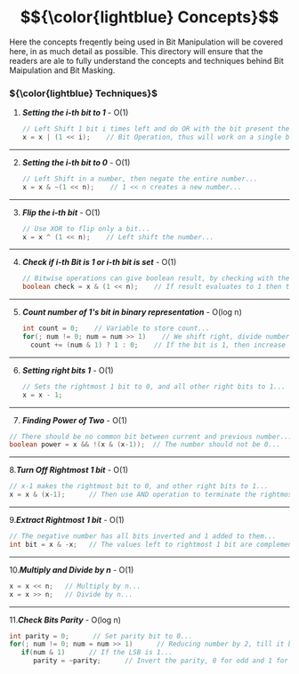 # $${\color{lightblue} Concepts}$$

Here the concepts freqently being used in Bit Manipulation will be covered here, in as much detail as possible. This directory will ensure that the readers are ale to fully understand the concepts and techniques behind Bit Maipulation and Bit Masking.

### ${\color{lightblue} Techniques}$

1. ***Setting the i-th bit to 1*** - O(1)
   
   ```java
   // Left Shift 1 bit i times left and do OR with the bit present their...
   x = x | (1 << i);    // Bit Operation, thus will work on a single bit...
   ```

---

2. ***Setting the i-th bit to 0*** - O(1)
   
   ```java
   // Left Shift in a number, then negate the entire number...
   x = x & ~(1 << n);    // 1 << n creates a new number...
   ```

---

3. ***Flip the i-th bit*** - O(1)
   
   ```java
   // Use XOR to flip only a bit...
   x = x ^ (1 << n);    // Left shift the number...
   ```

---

4. ***Check if i-th Bit is 1 or i-th bit is set*** - O(1)
   
   ```java
   // Bitwise operations can give boolean result, by checking with their garbage values...
   boolean check = x & (1 << n);    // If result evaluates to 1 then true...
   ```

---

5. ***Count number of 1's bit in binary representation*** - O(log n)

   ```java
   int count = 0;    // Variable to store count...
   for(; num != 0; num = num >> 1)    // We shift right, divide number by 2 until number becomes 0...
     count += (num & 1) ? 1 : 0;    // If the bit is 1, then increase the count...
   ```

---

6. ***Setting right bits 1*** - O(1)

   ```java
   // Sets the rightmost 1 bit to 0, and all other right bits to 1...
   x = x - 1;
   ```

---

7.  ***Finding Power of Two*** - O(1)

   ```java
  // There should be no common bit between current and previous number...
  boolean power = x && !(x & (x-1));  // The number should not be 0...
  ```

---

8.***Turn Off Rightmost 1 bit*** - O(1)

```java
// x-1 makes the rightmost bit to 0, and other right bits to 1...
x = x & (x-1);      // Then use AND operation to terminate the rightmost bit...
```

---

9.***Extract Rightmost 1 bit*** - O(1)

```java
// The negative number has all bits inverted and 1 added to them...
int bit = x & -x;   // The values left to rightmost 1 bit are complementary, to set 0 use AND...
```

---

10.***Multiply and Divide by n*** - O(1)

```java
x = x << n;   // Multiply by n...
x = x >> n;   // Divide by n...
```

---

11.***Check Bits Parity*** - O(log n)

```java
int parity = 0;      // Set parity bit to 0...
for(; num != 0; num = num >> 1)      // Reducing number by 2, till it becomes 0...
   if(num & 1)      // If the LSB is 1...
      parity = ~parity;      // Invert the parity, 0 for odd and 1 for even...
```



   

   









